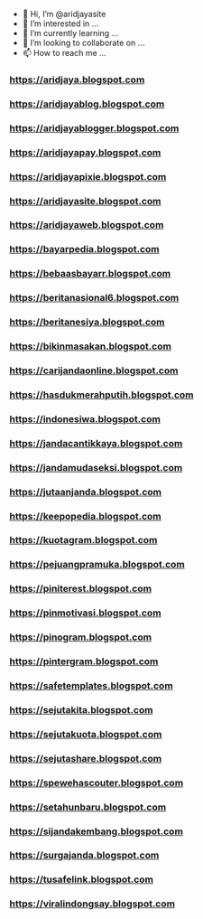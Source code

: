 - 👋 Hi, I’m @aridjayasite
- 👀 I’m interested in ...
- 🌱 I’m currently learning ...
- 💞️ I’m looking to collaborate on ...
- 📫 How to reach me ...

<!---
aridjayasite/aridjayasite is a ✨ special ✨ repository because its `README.md` (this file) appears on your GitHub profile.
You can click the Preview link to take a look at your changes.
--->

### https://aridjaya.blogspot.com
### https://aridjayablog.blogspot.com
### https://aridjayablogger.blogspot.com
### https://aridjayapay.blogspot.com
### https://aridjayapixie.blogspot.com
### https://aridjayasite.blogspot.com
### https://aridjayaweb.blogspot.com
### https://bayarpedia.blogspot.com
### https://bebaasbayarr.blogspot.com
### https://beritanasional6.blogspot.com
### https://beritanesiya.blogspot.com
### https://bikinmasakan.blogspot.com
### https://carijandaonline.blogspot.com
### https://hasdukmerahputih.blogspot.com
### https://indonesiwa.blogspot.com
### https://jandacantikkaya.blogspot.com
### https://jandamudaseksi.blogspot.com
### https://jutaanjanda.blogspot.com
### https://keepopedia.blogspot.com
### https://kuotagram.blogspot.com
### https://pejuangpramuka.blogspot.com
### https://piniterest.blogspot.com
### https://pinmotivasi.blogspot.com
### https://pinogram.blogspot.com
### https://pintergram.blogspot.com
### https://safetemplates.blogspot.com
### https://sejutakita.blogspot.com
### https://sejutakuota.blogspot.com
### https://sejutashare.blogspot.com
### https://spewehascouter.blogspot.com
### https://setahunbaru.blogspot.com
### https://sijandakembang.blogspot.com
### https://surgajanda.blogspot.com
### https://tusafelink.blogspot.com
### https://viralindongsay.blogspot.com

